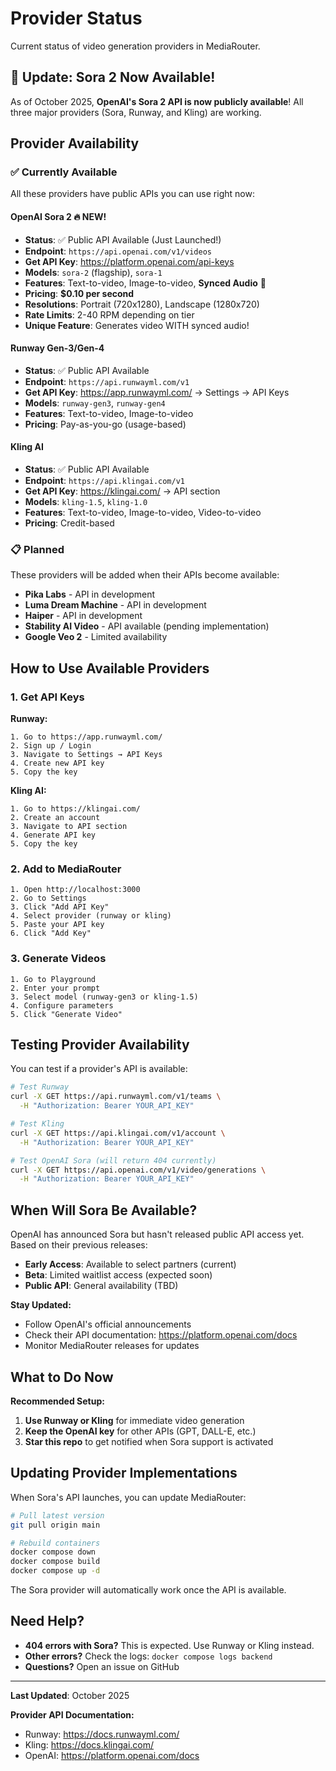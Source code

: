 # Provider Status

Current status of video generation providers in MediaRouter.

## 🎉 Update: Sora 2 Now Available!

As of October 2025, **OpenAI's Sora 2 API is now publicly available**! All three major providers (Sora, Runway, and Kling) are working.

## Provider Availability

### ✅ Currently Available

All these providers have public APIs you can use right now:

#### **OpenAI Sora 2** 🔥 NEW!
- **Status**: ✅ Public API Available (Just Launched!)
- **Endpoint**: `https://api.openai.com/v1/videos`
- **Get API Key**: https://platform.openai.com/api-keys
- **Models**: `sora-2` (flagship), `sora-1`
- **Features**: Text-to-video, Image-to-video, **Synced Audio** 🎵
- **Pricing**: **$0.10 per second**
- **Resolutions**: Portrait (720x1280), Landscape (1280x720)
- **Rate Limits**: 2-40 RPM depending on tier
- **Unique Feature**: Generates video WITH synced audio!

#### **Runway Gen-3/Gen-4**
- **Status**: ✅ Public API Available
- **Endpoint**: `https://api.runwayml.com/v1`
- **Get API Key**: https://app.runwayml.com/ → Settings → API Keys
- **Models**: `runway-gen3`, `runway-gen4`
- **Features**: Text-to-video, Image-to-video
- **Pricing**: Pay-as-you-go (usage-based)

#### **Kling AI**
- **Status**: ✅ Public API Available
- **Endpoint**: `https://api.klingai.com/v1`
- **Get API Key**: https://klingai.com/ → API section
- **Models**: `kling-1.5`, `kling-1.0`
- **Features**: Text-to-video, Image-to-video, Video-to-video
- **Pricing**: Credit-based

### 📋 Planned

These providers will be added when their APIs become available:

- **Pika Labs** - API in development
- **Luma Dream Machine** - API in development
- **Haiper** - API in development
- **Stability AI Video** - API available (pending implementation)
- **Google Veo 2** - Limited availability

## How to Use Available Providers

### 1. Get API Keys

**Runway:**
```
1. Go to https://app.runwayml.com/
2. Sign up / Login
3. Navigate to Settings → API Keys
4. Create new API key
5. Copy the key
```

**Kling AI:**
```
1. Go to https://klingai.com/
2. Create an account
3. Navigate to API section
4. Generate API key
5. Copy the key
```

### 2. Add to MediaRouter

```
1. Open http://localhost:3000
2. Go to Settings
3. Click "Add API Key"
4. Select provider (runway or kling)
5. Paste your API key
6. Click "Add Key"
```

### 3. Generate Videos

```
1. Go to Playground
2. Enter your prompt
3. Select model (runway-gen3 or kling-1.5)
4. Configure parameters
5. Click "Generate Video"
```

## Testing Provider Availability

You can test if a provider's API is available:

```bash
# Test Runway
curl -X GET https://api.runwayml.com/v1/teams \
  -H "Authorization: Bearer YOUR_API_KEY"

# Test Kling
curl -X GET https://api.klingai.com/v1/account \
  -H "Authorization: Bearer YOUR_API_KEY"

# Test OpenAI Sora (will return 404 currently)
curl -X GET https://api.openai.com/v1/video/generations \
  -H "Authorization: Bearer YOUR_API_KEY"
```

## When Will Sora Be Available?

OpenAI has announced Sora but hasn't released public API access yet. Based on their previous releases:

- **Early Access**: Available to select partners (current)
- **Beta**: Limited waitlist access (expected soon)
- **Public API**: General availability (TBD)

**Stay Updated:**
- Follow OpenAI's official announcements
- Check their API documentation: https://platform.openai.com/docs
- Monitor MediaRouter releases for updates

## What to Do Now

**Recommended Setup:**

1. **Use Runway or Kling** for immediate video generation
2. **Keep the OpenAI key** for other APIs (GPT, DALL-E, etc.)
3. **Star this repo** to get notified when Sora support is activated

## Updating Provider Implementations

When Sora's API launches, you can update MediaRouter:

```bash
# Pull latest version
git pull origin main

# Rebuild containers
docker compose down
docker compose build
docker compose up -d
```

The Sora provider will automatically work once the API is available.

## Need Help?

- **404 errors with Sora?** This is expected. Use Runway or Kling instead.
- **Other errors?** Check the logs: `docker compose logs backend`
- **Questions?** Open an issue on GitHub

---

**Last Updated**: October 2025

**Provider API Documentation:**
- Runway: https://docs.runwayml.com/
- Kling: https://docs.klingai.com/
- OpenAI: https://platform.openai.com/docs
